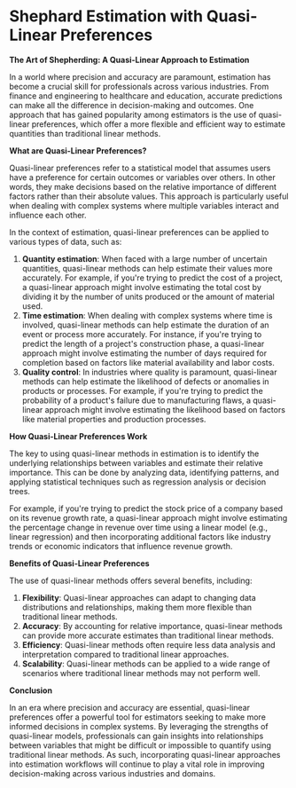# Shephard Estimation with Quasi-Linear Preferences

**The Art of Shepherding: A Quasi-Linear Approach to Estimation**

In a world where precision and accuracy are paramount, estimation has become a crucial skill for professionals across various industries. From finance and engineering to healthcare and education, accurate predictions can make all the difference in decision-making and outcomes. One approach that has gained popularity among estimators is the use of quasi-linear preferences, which offer a more flexible and efficient way to estimate quantities than traditional linear methods.

**What are Quasi-Linear Preferences?**

Quasi-linear preferences refer to a statistical model that assumes users have a preference for certain outcomes or variables over others. In other words, they make decisions based on the relative importance of different factors rather than their absolute values. This approach is particularly useful when dealing with complex systems where multiple variables interact and influence each other.

In the context of estimation, quasi-linear preferences can be applied to various types of data, such as:

1. **Quantity estimation**: When faced with a large number of uncertain quantities, quasi-linear methods can help estimate their values more accurately. For example, if you're trying to predict the cost of a project, a quasi-linear approach might involve estimating the total cost by dividing it by the number of units produced or the amount of material used.
2. **Time estimation**: When dealing with complex systems where time is involved, quasi-linear methods can help estimate the duration of an event or process more accurately. For instance, if you're trying to predict the length of a project's construction phase, a quasi-linear approach might involve estimating the number of days required for completion based on factors like material availability and labor costs.
3. **Quality control**: In industries where quality is paramount, quasi-linear methods can help estimate the likelihood of defects or anomalies in products or processes. For example, if you're trying to predict the probability of a product's failure due to manufacturing flaws, a quasi-linear approach might involve estimating the likelihood based on factors like material properties and production processes.

**How Quasi-Linear Preferences Work**

The key to using quasi-linear methods in estimation is to identify the underlying relationships between variables and estimate their relative importance. This can be done by analyzing data, identifying patterns, and applying statistical techniques such as regression analysis or decision trees.

For example, if you're trying to predict the stock price of a company based on its revenue growth rate, a quasi-linear approach might involve estimating the percentage change in revenue over time using a linear model (e.g., linear regression) and then incorporating additional factors like industry trends or economic indicators that influence revenue growth.

**Benefits of Quasi-Linear Preferences**

The use of quasi-linear methods offers several benefits, including:

1. **Flexibility**: Quasi-linear approaches can adapt to changing data distributions and relationships, making them more flexible than traditional linear methods.
2. **Accuracy**: By accounting for relative importance, quasi-linear methods can provide more accurate estimates than traditional linear methods.
3. **Efficiency**: Quasi-linear methods often require less data analysis and interpretation compared to traditional linear approaches.
4. **Scalability**: Quasi-linear methods can be applied to a wide range of scenarios where traditional linear methods may not perform well.

**Conclusion**

In an era where precision and accuracy are essential, quasi-linear preferences offer a powerful tool for estimators seeking to make more informed decisions in complex systems. By leveraging the strengths of quasi-linear models, professionals can gain insights into relationships between variables that might be difficult or impossible to quantify using traditional linear methods. As such, incorporating quasi-linear approaches into estimation workflows will continue to play a vital role in improving decision-making across various industries and domains.
